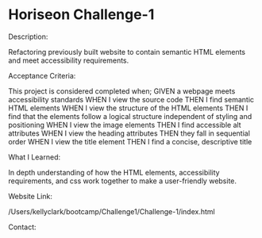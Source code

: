 # Horiseon Challenge-1
 
Description: 

Refactoring previously built website to contain semantic HTML elements and meet accessibility requirements.

Acceptance Criteria: 

This project is considered completed when;
GIVEN a webpage meets accessibility standards
WHEN I view the source code
THEN I find semantic HTML elements
WHEN I view the structure of the HTML elements
THEN I find that the elements follow a logical structure independent of styling and positioning
WHEN I view the image elements
THEN I find accessible alt attributes
WHEN I view the heading attributes
THEN they fall in sequential order
WHEN I view the title element
THEN I find a concise, descriptive title

What I Learned:  

In depth understanding of how the HTML elements, accessibility requirements, and css work together to make a user-friendly website. 

Website Link: 

/Users/kellyclark/bootcamp/Challenge1/Challenge-1/index.html 

Contact: 

